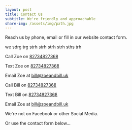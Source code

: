 ```yaml
---
layout: post
title: Contact Us
subtitle: We're friendly and approachable
share-img: /assets/img/path.jpg
---
```


Reach us by phone, email or fill in our website contact form.


we sdrg trg strh strh strh strh sths trh

Call Zoe on <a href="tel:+1234567890">82734827368</a>

Text Zoe on <a href="sms:+1234567890">82734827368</a>

Email Zoe at <a href="mailto:bill@zoeandbill.uk">bill@zoeandbill.uk</a>

Call Bill on <a href="tel:+1234567890">82734827368</a>

Text Bill on <a href="sms:+1234567890">82734827368</a>

Email Zoe at <a href="mailto:bill@zoeandbill.uk">bill@zoeandbill.uk</a>

We're not on Facebook or other Social Media.

Or use the contact form below...

<!--Zoe and Bill Cane
1 Spring Cottages
Mark's Corner
Newport
Isle of Wight
PO30 5UD-->




